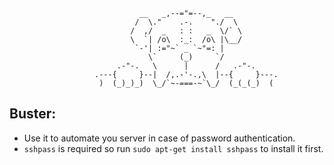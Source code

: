 

                                 __   _,--="=--,_   __
                                /  \."    .-.    "./  \
                               /  ,/  _   : :   _  \/` \
                               \  `| /o\  :_:  /o\ |\__/
                                `-'| :="~` _ `~"=: |
                                   \`     (_)     `/
                            .-"-.   \      |      /   .-"-.
                       .---{     }--|  /,.-'-.,\  |--{     }---.
                        )  (_)_)_)  \_/`~-===-~`\_/  (_(_(_)  (

 ## Buster:
 * Use it to automate you server in case of password authentication.
 * `sshpass` is required so run `sudo apt-get install sshpass` to install it first.
